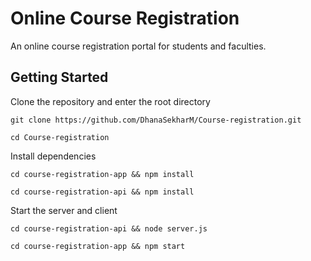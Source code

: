 # Online Course Registration

An online course registration portal for students and faculties.



## Getting Started

Clone the repository and enter the root directory

`git clone https://github.com/DhanaSekharM/Course-registration.git`

`cd Course-registration`


Install dependencies

`cd course-registration-app && npm install`

`cd course-registration-api && npm install`



Start the server and client

`cd course-registration-api && node server.js`

`cd course-registration-app && npm start`

